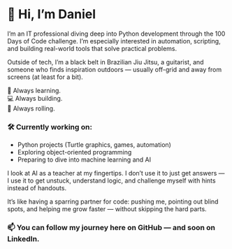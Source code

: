# 👋 Hi, I’m Daniel

I’m an IT professional diving deep into Python development through the 100 Days of Code challenge. I’m especially interested in automation, scripting, and building real-world tools that solve practical problems.

Outside of tech, I’m a black belt in Brazilian Jiu Jitsu, a guitarist, and someone who finds inspiration outdoors — usually off-grid and away from screens (at least for a bit).

🧠 Always learning.  
💻 Always building.  
🥋 Always rolling.

### 🛠️ Currently working on:
- Python projects (Turtle graphics, games, automation)
- Exploring object-oriented programming
- Preparing to dive into machine learning and AI

I look at AI as a teacher at my fingertips. I don’t use it to just get answers — I use it to get unstuck, understand logic, and challenge myself with hints instead of handouts.

It’s like having a sparring partner for code: pushing me, pointing out blind spots, and helping me grow faster — without skipping the hard parts.

### 📫 You can follow my journey here on GitHub — and soon on LinkedIn.
